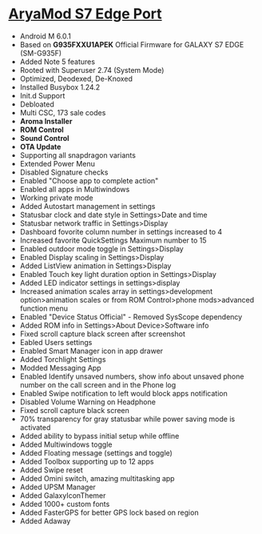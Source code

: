 
# [AryaMod S7 Edge Port](http://forum.xda-developers.com/galaxy-note-3/development/rom-aryamod-v1-3-tw-lollipop-5-1-1-t3326976)

  - Android M 6.0.1
  - Based on **G935FXXU1APEK** Official Firmware for GALAXY S7 EDGE (SM-G935F)
  - Added Note 5 features 
  - Rooted with Superuser 2.74 (System Mode)
  - Optimized, Deodexed, De-Knoxed
  - Installed Busybox 1.24.2
  - Init.d Support
  - Debloated
  - Multi CSC, 173 sale codes 
  - **Aroma Installer**
  - **ROM Control**
  - **Sound Control**
  - **OTA Update**
  - Supporting all snapdragon variants 
  - Extended Power Menu
  - Disabled Signature checks
  - Enabled "Choose app to complete action"
  - Enabled all apps in Multiwindows 
  - Working private mode 
  - Added Autostart management in settings
  - Statusbar clock and date style in Settings>Date and time
  - Statusbar network traffic in Settings>Display
  - Dashboard fovorite column number in settings increased to 4 
  - Increased favorite QuickSettings Maximum number to 15 
  - Enabled outdoor mode toggle in Settings>Display
  - Enabled Display scaling in Settings>Display
  - Added ListView animation in Settings>Display
  - Enabled Touch key light duration option in Settings>Display
  - Added LED indicator settings in settings>display
  - Increased animation scales array in settings>development option>animation scales or from ROM Control>phone mods>advanced function menu
  - Enabled "Device Status Official" - Removed SysScope dependency
  - Added ROM info in Settings>About Device>Software info 
  - Fixed scroll capture black screen after screenshot
  - Eabled Users settings 
  - Enabled Smart Manager icon in app drawer 
  - Added Torchlight Settings 
  - Modded Messaging App
  - Enabled Identify unsaved numbers, show info about unsaved phone number on the call screen and in the Phone log
  - Enabled Swipe notification to left would block apps notification 
  - Disabled Volume Warning on Headphone
  - Fixed scroll capture black screen
  - 70% transparency for gray statusbar while power saving mode is activated
  - Added ability to bypass initial setup while offline 
  - Added Multiwindows toggle
  - Added Floating message (settings and toggle)
  - Added Toolbox supporting up to 12 apps
  - Added Swipe reset 
  - Added Omini switch, amazing multitasking app
  - Added UPSM Manager 
  - Added GalaxyIconThemer
  - Added 1000+ custom fonts
  - Added FasterGPS for better GPS lock based on region 
  - Added Adaway 
